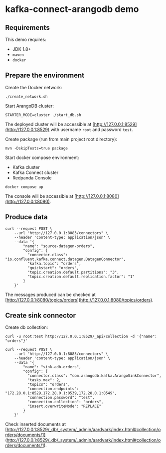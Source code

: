 # kafka-connect-arangodb demo

## Requirements

This demo requires:

- JDK 1.8+
- `maven`
- `docker`

## Prepare the environment

Create the Docker network:

```shell
./create_network.sh 
```

Start ArangoDB cluster:

```shell
STARTER_MODE=cluster ./start_db.sh
```

The deployed cluster will be accessible at [http://127.0.0.1:8529](http://127.0.0.1:8529) with username `root` and
password `test`.

Create package (run from main project root directory):

```shell
mvn -DskipTests=true package
```

Start docker compose environment:
- Kafka cluster
- Kafka Connect cluster
- Redpanda Console

```shell
docker compose up
```

The console will be accessible at [http://127.0.0.1:8080](http://127.0.0.1:8080).


## Produce data

```shell
curl --request POST \
    --url "http://127.0.0.1:8083/connectors" \
    --header 'content-type: application/json' \
    --data '{
        "name": "source-datagen-orders",
        "config": {
          "connector.class": "io.confluent.kafka.connect.datagen.DatagenConnector",
          "kafka.topic": "orders",
          "quickstart": "orders",
          "topic.creation.default.partitions": "3",
          "topic.creation.default.replication.factor": "1"
        }
    }'
```

The messages produced can be checked at [http://127.0.0.1:8080/topics/orders](http://127.0.0.1:8080/topics/orders).


## Create sink connector

Create db collection:

```shell
curl -u root:test http://127.0.0.1:8529/_api/collection -d '{"name": "orders"}'
```

```shell
curl --request POST \
    --url "http://127.0.0.1:8083/connectors" \
    --header 'content-type: application/json' \
    --data '{
        "name": "sink-adb-orders",
        "config": {
          "connector.class": "com.arangodb.kafka.ArangoSinkConnector",
          "tasks.max": 2,
          "topics": "orders",
          "connection.endpoints": "172.28.0.1:8529,172.28.0.1:8539,172.28.0.1:8549",
          "connection.password": "test",
          "connection.collection": "orders",
          "insert.overwriteMode": "REPLACE"
        }
    }'
```

Check inserted documents at [http://127.0.0.1:8529/_db/_system/_admin/aardvark/index.html#collection/orders/documents/1]
(http://127.0.0.1:8529/_db/_system/_admin/aardvark/index.html#collection/orders/documents/1).

